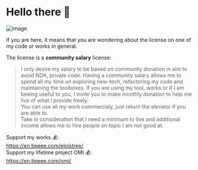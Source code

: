# Hello there 👋
![image](https://user-images.githubusercontent.com/20149493/120363687-b80fd000-c30c-11eb-8b1f-848e74e308ec.png)

If you are here, it means that you are wondering about the license on one of my code or works in general.

The license is a **community salary** license:  

> I only desire my salary to be based on community donation in aim to avoid NDA, private code.
> Having a community salary allows me to spend all my time on exploring new-tech, refactoring my code and maintaining the toolboxes.
> If you are using my tool, works or if I am beeing useful to you, I invite you to make monthly donation to help me live of what I provide freely.  
> You can use all my work commercialy, just return the elevator if you are able to.    
> Take in consideration that I need a minimum to live and additional income allows me to hire people on topic I am not good at.

Support my works 💰:   
https://en.tipeee.com/eloistree/   
Support my lifetime project OMI 💰:   
https://en.tipeee.com/omi/   
  

